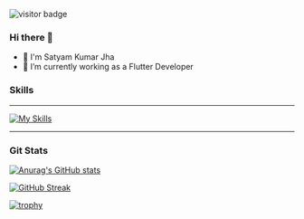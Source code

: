![visitor badge](https://visitor-badge.laobi.icu/badge?page_id=soulcode36.soulcode36&left_color=grey&right_color=blue&left_text=Profile%20Visitor)

### Hi there 👋

- 👋 I'm Satyam Kumar Jha 
- 🔭 I’m currently working as a Flutter Developer



<h3> Skills </h3>

<hr>

[![My Skills](https://skillicons.dev/icons?i=html,css,flutter,dart,postman,firebase,supabase,c,cpp,java,python)](https://skillicons.dev)

<hr>


<h3> Git Stats </h3>

<!--
**soulcode36/soulcode36** is a ✨ _special_ ✨ repository because its `README.md` (this file) appears on your GitHub profile.

Here are some ideas to get you started:


- 👯 I’m looking to collaborate on ...
- 🤔 I’m looking for help with ...
- 💬 Ask me about ...
- 📫 How to reach me: ...
- 😄 Pronouns: ...
- ⚡ Fun fact: ...
-->


[![Anurag's GitHub stats](https://github-readme-stats.vercel.app/api?username=soulcode36&theme=transparent)](https://github.com/anuraghazra/github-readme-stats)


[![GitHub Streak](https://streak-stats.demolab.com/?user=soulcode36&theme=transparent)](https://git.io/streak-stats)

[![trophy](https://github-profile-trophy.vercel.app/?username=soulcode36&theme=algolia&column=4&margin-w=5&margin-h=15)](https://github.com/ryo-ma/github-profile-trophy)


